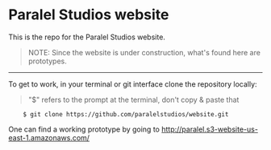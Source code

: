 Paralel Studios website
=======================

This is the repo for the Paralel Studios website.

> NOTE: Since the website is under construction, what's found here are prototypes.

---

To get to work, in your terminal  or git interface clone the repository locally:

> "$" refers to the prompt at the terminal, don't copy & paste that

```
	$ git clone https://github.com/paralelstudios/website.git
```

One can find a working prototype by going to http://paralel.s3-website-us-east-1.amazonaws.com/<prototype-name>
